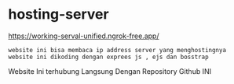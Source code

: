 # hosting-server
https://working-serval-unified.ngrok-free.app/
```
website ini bisa membaca ip address server yang menghostingnya
website ini dikoding dengan exprees js , ejs dan bosstrap

```
<p classs="lead mt-5">Website Ini terhubung Langsung Dengan Repository Github INI</p>
